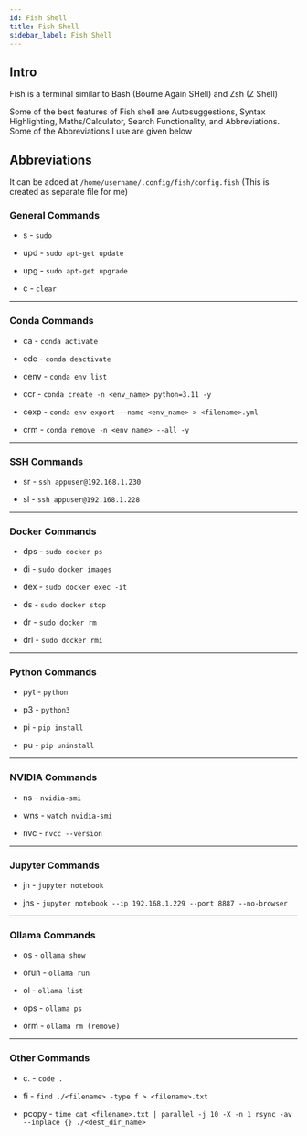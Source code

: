 ```yaml
---
id: Fish Shell
title: Fish Shell
sidebar_label: Fish Shell
---
```


## Intro

Fish is a terminal similar to Bash (Bourne Again SHell) and Zsh (Z Shell)

Some of the best features of Fish shell are Autosuggestions, Syntax Highlighting, Maths/Calculator, Search Functionality, and Abbreviations. Some of the Abbreviations I use are given below

## Abbreviations

It can be added at `/home/username/.config/fish/config.fish` (This is created as separate file for me)

### General Commands

* s - `sudo`

* upd - `sudo apt-get update`

* upg - `sudo apt-get upgrade`

* c - `clear`

---

### Conda Commands

* ca - `conda activate`

* cde - `conda deactivate`

* cenv - `conda env list`

* ccr - `conda create -n <env_name> python=3.11 -y`

* cexp - `conda env export --name <env_name> > <filename>.yml`

* crm - `conda remove -n <env_name> --all -y`

---

### SSH Commands

* sr - `ssh appuser@192.168.1.230`

* sl - `ssh appuser@192.168.1.228`

---

### Docker Commands

* dps - `sudo docker ps`

* di - `sudo docker images`

* dex - `sudo docker exec -it`

* ds - `sudo docker stop`

* dr - `sudo docker rm`

* dri - `sudo docker rmi`

---

### Python Commands

* pyt - `python`

* p3 - `python3`

* pi - `pip install`

* pu - `pip uninstall`


---

### NVIDIA Commands

* ns - `nvidia-smi`

* wns - `watch nvidia-smi`

* nvc - `nvcc --version`

---

### Jupyter Commands
* jn - `jupyter notebook`

* jns - `jupyter notebook --ip 192.168.1.229 --port 8887 --no-browser`

---

### Ollama Commands

* os - `ollama show`

* orun - `ollama run`

* ol - `ollama list`

* ops - `ollama ps`

* orm - `ollama rm (remove)`

---

### Other Commands

* c. - `code .`

* fi - `find ./<filename> -type f > <filename>.txt`

* pcopy - `time cat <filename>.txt | parallel -j 10 -X -n 1 rsync -av --inplace {} ./<dest_dir_name>`